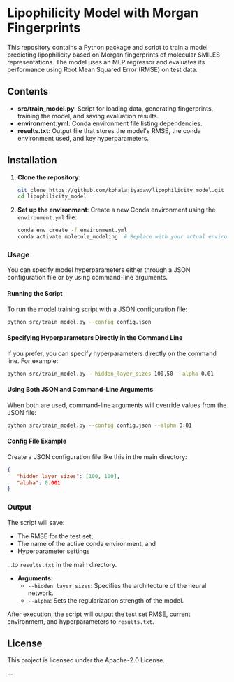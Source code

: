 # Lipophilicity Model with Morgan Fingerprints

This repository contains a Python package and script to train a model predicting lipophilicity based on Morgan fingerprints of molecular SMILES representations. The model uses an MLP regressor and evaluates its performance using Root Mean Squared Error (RMSE) on test data.

## Contents
- **src/train_model.py**: Script for loading data, generating fingerprints, training the model, and saving evaluation results.
- **environment.yml**: Conda environment file listing dependencies.
- **results.txt**: Output file that stores the model's RMSE, the conda environment used, and key hyperparameters.

## Installation

1. **Clone the repository**:
   ```bash
   git clone https://github.com/kbhalajiyadav/lipophilicity_model.git
   cd lipophilicity_model
   ```

2. **Set up the environment**:
   Create a new Conda environment using the `environment.yml` file:
   ```bash
   conda env create -f environment.yml
   conda activate molecule_modeling  # Replace with your actual environment name
   ```

### Usage

You can specify model hyperparameters either through a JSON configuration file or by using command-line arguments.

#### Running the Script

To run the model training script with a JSON configuration file:
```bash
python src/train_model.py --config config.json
```

#### Specifying Hyperparameters Directly in the Command Line

If you prefer, you can specify hyperparameters directly on the command line. For example:
```bash
python src/train_model.py --hidden_layer_sizes 100,50 --alpha 0.01
```

#### Using Both JSON and Command-Line Arguments

When both are used, command-line arguments will override values from the JSON file:
```bash
python src/train_model.py --config config.json --alpha 0.01
```

#### Config File Example

Create a JSON configuration file like this in the main directory:
```json
{
   "hidden_layer_sizes": [100, 100],
   "alpha": 0.001
}
```

### Output

The script will save:
- The RMSE for the test set,
- The name of the active conda environment, and
- Hyperparameter settings

...to `results.txt` in the main directory.


- **Arguments**:
  - `--hidden_layer_sizes`: Specifies the architecture of the neural network.
  - `--alpha`: Sets the regularization strength of the model.

After execution, the script will output the test set RMSE, current environment, and hyperparameters to `results.txt`.

## License

This project is licensed under the Apache-2.0 License.

--